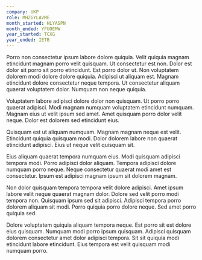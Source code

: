 ```yaml
---
company: UKP
role: MHZGYLAVME
month_started: HLYASPN
month_ended: YFUOEMW
year_started: TCXG
year_ended: IETB
---
```


Porro non consectetur ipsum labore dolore quiquia. Velit quiquia magnam etincidunt magnam porro velit quisquam. Ut consectetur est non. Dolor est dolor sit porro sit porro etincidunt. Est porro dolor ut. Non voluptatem dolorem modi dolore dolore quiquia. Adipisci ut aliquam est. Magnam etincidunt dolore consectetur neque tempora. Ut consectetur aliquam quaerat voluptatem dolor. Numquam non neque quiquia.

Voluptatem labore adipisci dolore dolor non quisquam. Ut porro porro quaerat adipisci. Modi magnam numquam voluptatem etincidunt numquam. Magnam eius ut velit ipsum sed amet. Amet quisquam porro dolor velit neque. Dolor est dolorem sed etincidunt eius.

Quisquam est ut aliquam numquam. Magnam magnam neque est velit. Etincidunt quiquia quisquam modi. Dolor dolorem labore non quaerat etincidunt adipisci. Eius ut neque velit quisquam sit.

Eius aliquam quaerat tempora numquam eius. Modi quisquam adipisci tempora modi. Porro adipisci dolor aliquam. Tempora adipisci dolore numquam porro neque. Neque consectetur quaerat modi amet est consectetur. Ipsum est adipisci magnam ipsum sit dolorem magnam.

Non dolor quisquam tempora tempora velit dolore adipisci. Amet ipsum labore velit neque quaerat magnam dolor. Dolore sed velit porro modi tempora non. Quisquam ipsum sed sit adipisci. Adipisci tempora porro dolorem aliquam sit modi. Porro quiquia porro dolore neque. Sed amet porro quiquia sed.

Dolore voluptatem quiquia aliquam tempora neque. Est porro sit est dolore eius quisquam. Numquam modi porro ipsum quisquam. Adipisci quisquam dolorem consectetur amet dolor adipisci tempora. Sit sit quiquia modi etincidunt labore etincidunt. Eius tempora est velit quisquam modi numquam porro.
    